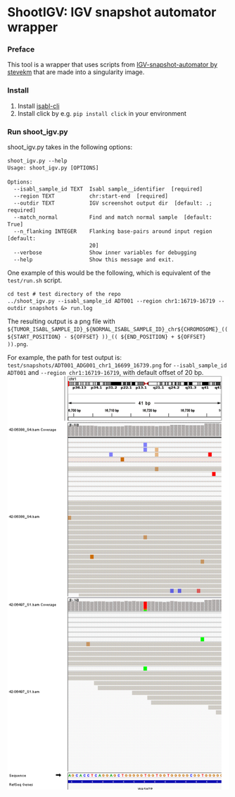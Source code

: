 # ShootIGV: IGV snapshot automator wrapper

### Preface

This tool is a wrapper that uses scripts from [IGV-snapshot-automator by stevekm](https://github.com/stevekm/IGV-snapshot-automator) that are made into a singularity image.

### Install

1. Install [isabl-cli](https://github.com/shahcompbio/isabl_cli)
2. Install click by e.g. `pip install click` in your environment

### Run shoot_igv.py

shoot_igv.py takes in the following options:

```
shoot_igv.py --help
Usage: shoot_igv.py [OPTIONS]

Options:
  --isabl_sample_id TEXT  Isabl sample__identifier  [required]
  --region TEXT           chr:start-end  [required]
  --outdir TEXT           IGV screenshot output dir  [default: .; required]
  --match_normal          Find and match normal sample  [default: True]
  --n_flanking INTEGER    Flanking base-pairs around input region  [default:
                          20]
  --verbose               Show inner variables for debugging
  --help                  Show this message and exit.
```

One example of this would be the following, which is equivalent of the `test/run.sh` script.
```
cd test # test directory of the repo
../shoot_igv.py --isabl_sample_id ADT001 --region chr1:16719-16719 --outdir snapshots &> run.log
```

The resulting output is a png file with `${TUMOR_ISABL_SAMPLE_ID}_${NORMAL_ISABL_SAMPLE_ID}_chr${CHROMOSOME}_(( ${START_POSITION} - ${OFFSET} ))_(( ${END_POSITION} + ${OFFSET} )).png`.

For example, the path for test output is: `test/snapshots/ADT001_ADG001_chr1_16699_16739.png` for `--isabl_sample_id ADT001` and `--region chr1:16719-16719`, with default offset of 20 bp.
![test/snapshots/ADT001_ADG001_chr1_16699_16739.png](test/snapshots/ADT001_ADG001_chr1_16699_16739.png)
